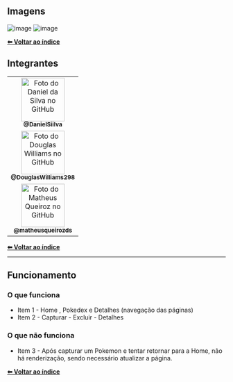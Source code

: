 ## Imagens

![image](https://user-images.githubusercontent.com/70871620/189482350-05efe4ee-84d8-4afd-8c03-57a69484cc19.png)
![image](https://user-images.githubusercontent.com/70871620/189482416-78c98122-3997-4b63-9b28-64638361f636.png)

<b>[⬅ Voltar ao índice](../README.md#índice)</b>

## Integrantes

 <table display="flex">
  <tr>
    <td align="center">
      <a href="https://github.com/DanielSiilva">
        <img src="https://avatars.githubusercontent.com/u/94769388?v=4" width="100px;" alt="Foto do Daniel da Silva no GitHub"/><br>
        <sub>
          <b>@DanielSiilva</b>
        </sub>
      </a>
    </td>
  </tr>

  <tr>
    <td align="center">
      <a href="https://github.com/DouglasWilliams298">
        <img src="https://avatars.githubusercontent.com/u/97309506?v=4" width="100px;" alt="Foto do Douglas Williams no GitHub"/><br>
        <sub>
          <b>@DouglasWilliams298</b>
        </sub>
      </a>
    </td>
  </tr>

  <tr>
    <td align="center">
      <a href="https://github.com/matheusqueirozds">
        <img src="https://avatars.githubusercontent.com/u/70871620?v=4" width="100px;" alt="Foto do Matheus Queiroz no GitHub"/><br>
        <sub>
          <b>@matheusqueirozds</b>
        </sub>
      </a>
    </td>
  </tr>
</table>

<b>[⬅ Voltar ao índice](../README.md#índice)</b>

---

## Funcionamento

### O que funciona

-   Item 1 - Home , Pokedex e Detalhes (navegação das páginas)
-   Item 2 - Capturar - Excluir - Detalhes

### O que não funciona

-   Item 3 - Após capturar um Pokemon e tentar retornar para a Home, não há renderização, sendo necessário atualizar a página.

<b>[⬅ Voltar ao índice](../README.md#índice)</b>
